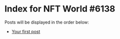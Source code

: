 # Index for NFT World #6138
Posts will be displayed in the order below:

- [Your first post](./001-first.md)

